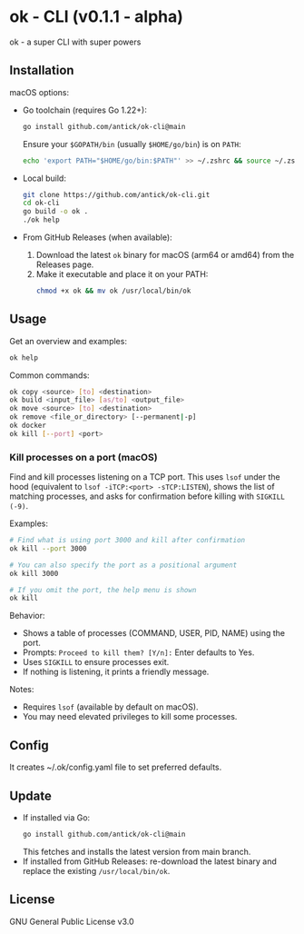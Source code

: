 # ok - CLI (v0.1.1 - alpha)
ok - a super CLI with super powers

## Installation

macOS options:

- Go toolchain (requires Go 1.22+):
  ```bash
  go install github.com/antick/ok-cli@main
  ```
  Ensure your `$GOPATH/bin` (usually `$HOME/go/bin`) is on `PATH`:
  ```bash
  echo 'export PATH="$HOME/go/bin:$PATH"' >> ~/.zshrc && source ~/.zshrc
  ```

- Local build:
  ```bash
  git clone https://github.com/antick/ok-cli.git
  cd ok-cli
  go build -o ok .
  ./ok help
  ```

- From GitHub Releases (when available):
  1. Download the latest `ok` binary for macOS (arm64 or amd64) from the Releases page.
  2. Make it executable and place it on your PATH:
     ```bash
     chmod +x ok && mv ok /usr/local/bin/ok
     ```

## Usage

Get an overview and examples:
```bash
ok help
```

Common commands:
```bash
ok copy <source> [to] <destination>
ok build <input_file> [as/to] <output_file>
ok move <source> [to] <destination>
ok remove <file_or_directory> [--permanent|-p]
ok docker
ok kill [--port] <port>
```

### Kill processes on a port (macOS)

Find and kill processes listening on a TCP port. This uses `lsof` under the hood (equivalent to `lsof -iTCP:<port> -sTCP:LISTEN`), shows the list of matching processes, and asks for confirmation before killing with `SIGKILL (-9)`.

Examples:
```bash
# Find what is using port 3000 and kill after confirmation
ok kill --port 3000

# You can also specify the port as a positional argument
ok kill 3000

# If you omit the port, the help menu is shown
ok kill
```

Behavior:
- Shows a table of processes (COMMAND, USER, PID, NAME) using the port.
- Prompts: `Proceed to kill them? [Y/n]:` Enter defaults to Yes.
- Uses `SIGKILL` to ensure processes exit.
- If nothing is listening, it prints a friendly message.

Notes:
- Requires `lsof` (available by default on macOS).
- You may need elevated privileges to kill some processes.

## Config

It creates ~/.ok/config.yaml file to set preferred defaults.

## Update

- If installed via Go:
  ```bash
  go install github.com/antick/ok-cli@main
  ```
  This fetches and installs the latest version from main branch.
- If installed from GitHub Releases: re-download the latest binary and replace the existing `/usr/local/bin/ok`.

## License

GNU General Public License v3.0
